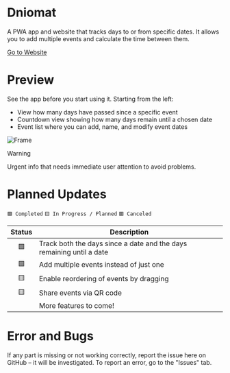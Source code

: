 # Dniomat
A PWA app and website that tracks days to or from specific dates. It allows you to add multiple events and calculate the time between them.

[Go to Website](https://mrwoodsman.pl/counter/)

# Preview
See the app before you start using it. Starting from the left:
- View how many days have passed since a specific event
- Countdown view showing how many days remain until a chosen date
- Event list where you can add, name, and modify event dates

![Frame](https://github.com/user-attachments/assets/af996c7f-6e5e-49d4-aeda-be5a2e507667)

> [!WARNING]
> Urgent info that needs immediate user attention to avoid problems.

# Planned Updates

`🟩 Completed`  `🟨 In Progress / Planned` `🟥 Canceled`

| Status | Description |
|:------:|-------------|
| 🟩     | Track both the days since a date and the days remaining until a date |
| 🟩     | Add multiple events instead of just one |
| 🟨     | Enable reordering of events by dragging |
| 🟨     | Share events via QR code |
|        | More features to come! |

# Error and Bugs  
If any part is missing or not working correctly, report the issue here on GitHub – it will be investigated. To report an error, go to the "Issues" tab.
